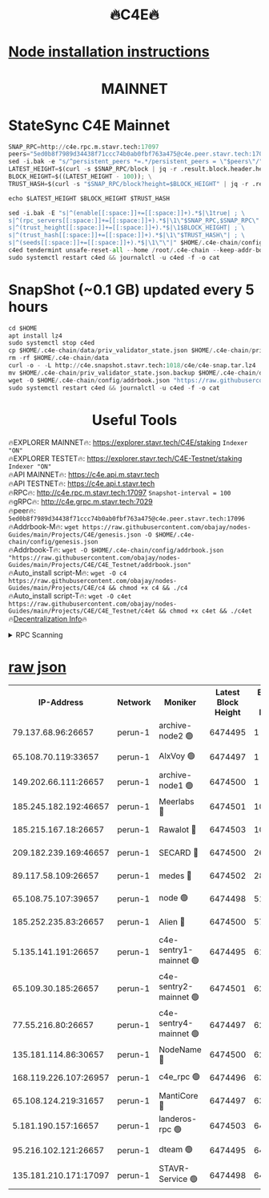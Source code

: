 <h1 align="center"> 🔥C4E🔥</h1>

[Node installation instructions](https://github.com/obajay/nodes-Guides/tree/main/Projects/C4E)
=

<h1 align="center"> MAINNET</h1>

# StateSync C4E Mainnet
```python
SNAP_RPC=http://c4e.rpc.m.stavr.tech:17097
peers="5ed0b8f7989d34438f71ccc74b0ab0fbf763a475@c4e.peer.stavr.tech:17096"
sed -i.bak -e "s/^persistent_peers *=.*/persistent_peers = \"$peers\"/" $HOME/.c4e-chain/config/config.toml
LATEST_HEIGHT=$(curl -s $SNAP_RPC/block | jq -r .result.block.header.height); \
BLOCK_HEIGHT=$((LATEST_HEIGHT - 100)); \
TRUST_HASH=$(curl -s "$SNAP_RPC/block?height=$BLOCK_HEIGHT" | jq -r .result.block_id.hash)

echo $LATEST_HEIGHT $BLOCK_HEIGHT $TRUST_HASH

sed -i.bak -E "s|^(enable[[:space:]]+=[[:space:]]+).*$|\1true| ; \
s|^(rpc_servers[[:space:]]+=[[:space:]]+).*$|\1\"$SNAP_RPC,$SNAP_RPC\"| ; \
s|^(trust_height[[:space:]]+=[[:space:]]+).*$|\1$BLOCK_HEIGHT| ; \
s|^(trust_hash[[:space:]]+=[[:space:]]+).*$|\1\"$TRUST_HASH\"| ; \
s|^(seeds[[:space:]]+=[[:space:]]+).*$|\1\"\"|" $HOME/.c4e-chain/config/config.toml
c4ed tendermint unsafe-reset-all --home /root/.c4e-chain --keep-addr-book
sudo systemctl restart c4ed && journalctl -u c4ed -f -o cat
```
# SnapShot (~0.1 GB) updated every 5 hours
```python
cd $HOME
apt install lz4
sudo systemctl stop c4ed
cp $HOME/.c4e-chain/data/priv_validator_state.json $HOME/.c4e-chain/priv_validator_state.json.backup
rm -rf $HOME/.c4e-chain/data
curl -o - -L http://c4e.snapshot.stavr.tech:1018/c4e/c4e-snap.tar.lz4 | lz4 -c -d - | tar -x -C $HOME/.c4e-chain --strip-components 2
mv $HOME/.c4e-chain/priv_validator_state.json.backup $HOME/.c4e-chain/data/priv_validator_state.json
wget -O $HOME/.c4e-chain/config/addrbook.json "https://raw.githubusercontent.com/obajay/nodes-Guides/main/Projects/C4E/addrbook.json"
sudo systemctl restart c4ed && journalctl -u c4ed -f -o cat
```
 <h1 align="center"> Useful Tools</h1>

🔥EXPLORER MAINNET🔥:  https://explorer.stavr.tech/C4E/staking            `Indexer "ON"` \
🔥EXPLORER TESTET🔥:   https://explorer.stavr.tech/C4E-Testnet/staking     `Indexer "ON"` \
🔥API MAINNET🔥:       https://c4e.api.m.stavr.tech \
🔥API TESTNET🔥:       https://c4e.api.t.stavr.tech \
🔥RPC🔥:               http://c4e.rpc.m.stavr.tech:17097                  `Snapshot-interval = 100` \
🔥gRPC🔥:              http://c4e.grpc.m.stavr.tech:7029 \
🔥peer🔥:              `5ed0b8f7989d34438f71ccc74b0ab0fbf763a475@c4e.peer.stavr.tech:17096` \
🔥Addrbook-M🔥:    ```wget https://raw.githubusercontent.com/obajay/nodes-Guides/main/Projects/C4E/genesis.json -O $HOME/.c4e-chain/config/genesis.json``` \
🔥Addrbook-T🔥:    ```wget -O $HOME/.c4e-chain/config/addrbook.json "https://raw.githubusercontent.com/obajay/nodes-Guides/main/Projects/C4E/C4E_Testnet/addrbook.json"``` \
🔥Auto_install script-M🔥: ```wget -O c4 https://raw.githubusercontent.com/obajay/nodes-Guides/main/Projects/C4E/c4 && chmod +x c4 && ./c4``` \
🔥Auto_install script-T🔥: ```wget -O c4et https://raw.githubusercontent.com/obajay/nodes-Guides/main/Projects/C4E/C4E_Testnet/c4et && chmod +x c4et && ./c4et``` \
🔥[Decentralization Info](https://github.com/obajay/StateSync-snapshots/tree/main/Projects/C4E/Decentralization)🔥




<details>
<summary>RPC Scanning</summary>

<h2 align="center"> We scan nodes in real time every 4 hours. And we provide the final result of RPC endpoints.
We cannot influence the operation of these nodes in any way. </h2>


```python
If Voting Power is higher than 0 --> then the Node is a validator of the network and may be subject to attack and be a potential threat to the chain.
```
```python
We marked such validators with a red symbol
```

</details>

[raw json](https://rpc-check.c4e.stavr.tech/c4e/rpc-c4e-result.json)
=



<table><tr><th>IP-Address</th><th>Network</th><th>Moniker</th><th>Latest Block Height</th><th>Earliest Block Height</th><th>Catching Up</th><th>Tx Index</th><th>Voting Power</th><th>Scan Time</th></tr><tr><td>79.137.68.96:26657</td><td>perun-1</td><td>archive-node2 🟢</td><td>6474495</td><td>1</td><td>False</td><td>on</td><td>0</td><td>2023-12-27T20:17:07.341987262UTC</td></tr><tr><td>65.108.70.119:33657</td><td>perun-1</td><td>AlxVoy 🟢</td><td>6474497</td><td>1</td><td>False</td><td>on</td><td>0</td><td>2023-12-27T20:17:21.080351545UTC</td></tr><tr><td>149.202.66.111:26657</td><td>perun-1</td><td>archive-node1 🟢</td><td>6474500</td><td>1</td><td>False</td><td>on</td><td>0</td><td>2023-12-27T20:17:36.736311475UTC</td></tr><tr><td>185.245.182.192:46657</td><td>perun-1</td><td>Meerlabs 🔴</td><td>6474501</td><td>1051501</td><td>False</td><td>on</td><td>493550</td><td>2023-12-27T20:17:40.450645620UTC</td></tr><tr><td>185.215.167.18:26657</td><td>perun-1</td><td>Rawalot 🔴</td><td>6474503</td><td>1090501</td><td>False</td><td>on</td><td>579034</td><td>2023-12-27T20:17:52.461434250UTC</td></tr><tr><td>209.182.239.169:46657</td><td>perun-1</td><td>SECARD 🔴</td><td>6474500</td><td>2616101</td><td>False</td><td>off</td><td>675729</td><td>2023-12-27T20:17:34.332586052UTC</td></tr><tr><td>89.117.58.109:26657</td><td>perun-1</td><td>medes 🔴</td><td>6474502</td><td>2826001</td><td>False</td><td>off</td><td>471345</td><td>2023-12-27T20:17:47.469356809UTC</td></tr><tr><td>65.108.75.107:39657</td><td>perun-1</td><td>node 🟢</td><td>6474498</td><td>5198801</td><td>False</td><td>on</td><td>0</td><td>2023-12-27T20:17:23.424968420UTC</td></tr><tr><td>185.252.235.83:26657</td><td>perun-1</td><td>Alien 🔴</td><td>6474500</td><td>5736001</td><td>False</td><td>on</td><td>380508</td><td>2023-12-27T20:17:37.485824030UTC</td></tr><tr><td>5.135.141.191:26657</td><td>perun-1</td><td>c4e-sentry1-mainnet 🟢</td><td>6474495</td><td>6198001</td><td>False</td><td>on</td><td>0</td><td>2023-12-27T20:17:06.551679608UTC</td></tr><tr><td>65.109.30.185:26657</td><td>perun-1</td><td>c4e-sentry2-mainnet 🟢</td><td>6474501</td><td>6238301</td><td>False</td><td>on</td><td>0</td><td>2023-12-27T20:17:40.067203380UTC</td></tr><tr><td>77.55.216.80:26657</td><td>perun-1</td><td>c4e-sentry4-mainnet 🟢</td><td>6474497</td><td>6241001</td><td>False</td><td>on</td><td>0</td><td>2023-12-27T20:17:20.714584657UTC</td></tr><tr><td>135.181.114.86:30657</td><td>perun-1</td><td>NodeName 🔴</td><td>6474500</td><td>6284301</td><td>False</td><td>off</td><td>333717</td><td>2023-12-27T20:17:37.087895247UTC</td></tr><tr><td>168.119.226.107:26957</td><td>perun-1</td><td>c4e_rpc 🟢</td><td>6474496</td><td>6374496</td><td>False</td><td>on</td><td>0</td><td>2023-12-27T20:17:13.749744468UTC</td></tr><tr><td>65.108.124.219:31657</td><td>perun-1</td><td>MantiCore 🔴</td><td>6474497</td><td>6374497</td><td>False</td><td>off</td><td>837792</td><td>2023-12-27T20:17:20.320532469UTC</td></tr><tr><td>5.181.190.157:16657</td><td>perun-1</td><td>landeros-rpc 🟢</td><td>6474503</td><td>6464001</td><td>False</td><td>on</td><td>0</td><td>2023-12-27T20:17:52.028112974UTC</td></tr><tr><td>95.216.102.121:26657</td><td>perun-1</td><td>dteam 🟢</td><td>6474495</td><td>6469301</td><td>False</td><td>on</td><td>0</td><td>2023-12-27T20:17:06.958307618UTC</td></tr><tr><td>135.181.210.171:17097</td><td>perun-1</td><td>STAVR-Service 🟢</td><td>6474498</td><td>6473001</td><td>False</td><td>on</td><td>0</td><td>2023-12-27T20:17:25.820317361UTC</td></tr></table>
